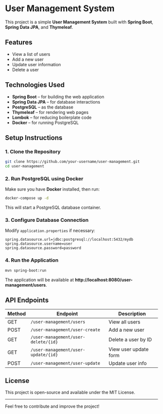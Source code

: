 # User Management System

This project is a simple **User Management System** built with **Spring Boot**, **Spring Data JPA**, and **Thymeleaf**.

## Features
- View a list of users
- Add a new user
- Update user information
- Delete a user

## Technologies Used
- **Spring Boot** – for building the web application
- **Spring Data JPA** – for database interactions
- **PostgreSQL** – as the database
- **Thymeleaf** – for rendering web pages
- **Lombok** – for reducing boilerplate code
- **Docker** – for running PostgreSQL

## Setup Instructions

### 1. Clone the Repository
```sh
git clone https://github.com/your-username/user-management.git
cd user-management
```

### 2. Run PostgreSQL using Docker
Make sure you have **Docker** installed, then run:
```sh
docker-compose up -d
```
This will start a PostgreSQL database container.

### 3. Configure Database Connection
Modify `application.properties` if necessary:
```
spring.datasource.url=jdbc:postgresql://localhost:5432/mydb
spring.datasource.username=user
spring.datasource.password=password
```

### 4. Run the Application
```sh
mvn spring-boot:run
```
The application will be available at **http://localhost:8080/user-management/users**.

## API Endpoints
| Method | Endpoint | Description |
|--------|----------|-------------|
| GET | `/user-management/users` | View all users |
| POST | `/user-management/user-create` | Add a new user |
| GET | `/user-management/user-delete/{id}` | Delete a user by ID |
| GET | `/user-management/user-update/{id}` | View user update form |
| POST | `/user-management/user-update` | Update user info |

## License
This project is open-source and available under the MIT License.

---
Feel free to contribute and improve the project!

